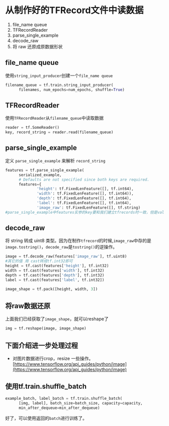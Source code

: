 # 从制作好的TFRecord文件中读数据

1. file_name queue
2. TFRecordReader
3. parse_single_example
4. decode_raw
5. 将 raw 还原成原数据形状

## file_name queue

使用`string_input_producer`创建一个`file_name queue`

```python
filename_queue = tf.train.string_input_producer(
      filenames, num_epochs=num_epochs, shuffle=True)
```

## TFRecordReader
使用`TFRecordReader`从`filename_queue`中读取数据
```python
reader = tf.SomeReader()
key, record_string = reader.read(filename_queue)
```

## parse_single_example
定义 `parse_single_example` 来解析 `record_string`
```python
features = tf.parse_single_example(
      serialized_example,
      # Defaults are not specified since both keys are required.
      features={
              'height': tf.FixedLenFeature([], tf.int64),
              'width': tf.FixedLenFeature([], tf.int64)),
              'depth': tf.FixedLenFeature([], tf.int64),
              'label': tf.FixedLenFeature([], tf.int64),
              'image_raw': tf.FixedLenFeature([], tf.string)
#parse_single_example中features实参的key要和我们建立tfrecords时一致，但是value需要一点点改变。

```

## decode_raw
将 string 转成 uint8 类型。因为在制作`tfrecord`的时候,`image_raw`中存的是`image.tostring()`，`decode_raw`是`tostring()`的逆操作。
```python
image = tf.decode_raw(features['image_raw'], tf.uint8)
#其它的值 用 cast转成tf.int32即可
height = tf.cast(features['height'], tf.int32)
width = tf.cast(features['width'], tf.int32)
depth = tf.cast(features['depth'], tf.int32)
label = tf.cast(features['label', tf.int32])

image_shape = tf.pack([height, width, 3])
```

## 将raw数据还原

上面我们已经获取了`image_shape`，就可以reshape了
```python
img = tf.reshape(image, image_shape)
```
## 下面介绍进一步处理过程

* 对图片数据进行crop，resize 一些操作。
[https://www.tensorflow.org/api_guides/python/image](https://www.tensorflow.org/api_guides/python/image)

## 使用tf.train.shuffle_batch

```python
example_batch, label_batch = tf.train.shuffle_batch(
      [img, label], batch_size=batch_size, capacity=capacity,
      min_after_dequeue=min_after_dequeue)
```
好了，可以使用返回的`batch`进行训练了。
